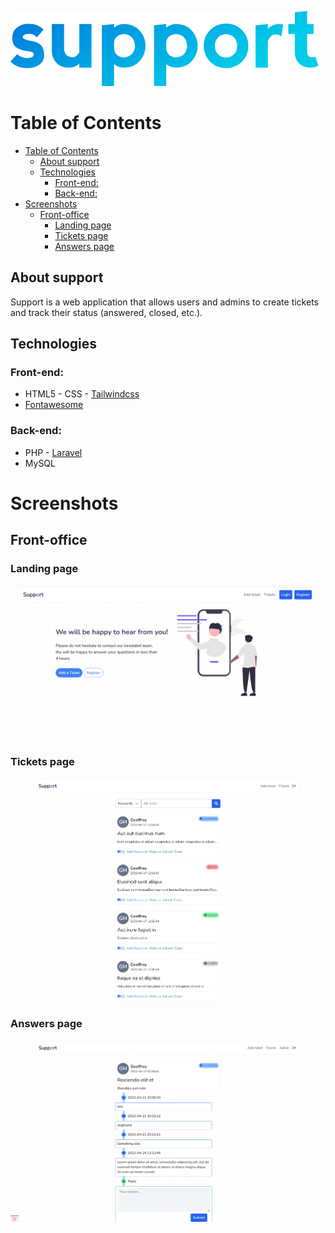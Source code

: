 ![support](./readme-assets/support-logo.svg)

# Table of Contents
- [Table of Contents](#table-of-contents)
  - [About support](#about-support)
  - [Technologies](#technologies)
    - [Front-end:](#front-end)
    - [Back-end:](#back-end)
- [Screenshots](#screenshots)
  - [Front-office](#front-office)
    - [Landing page](#landing-page)
    - [Tickets page](#tickets-page)
    - [Answers page](#answers-page)


## About support

Support is a web application that allows users and admins to create tickets and track their status (answered, closed, etc.).

## Technologies

### Front-end: 

* HTML5 - CSS - [Tailwindcss](https://tailwindcss.com/)
* [Fontawesome](https://fontawesome.com/)

### Back-end:

* PHP - [Laravel](https://laravel.com)
* MySQL

# Screenshots

## Front-office

### Landing page

![landing page](./readme-assets/landing-page.png)

### Tickets page

![landing page](./readme-assets/tickets-page.png)

### Answers page

![landing page](./readme-assets/answers-page.png)

